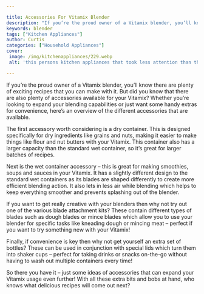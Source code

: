 ```yaml
---

title: Accessories For Vitamix Blender
description: "If you’re the proud owner of a Vitamix blender, you’ll know there are plenty of exciting recipes that you can make with it. But di...learn more about it now"
keywords: blender
tags: ["Kitchen Appliances"]
author: Curtis
categories: ["Household Appliances"]
cover: 
 image: /img/kitchenappliances/229.webp
 alt: 'this persons kitchen appliances that took less attention than they thought'

---
```


If you’re the proud owner of a Vitamix blender, you’ll know there are plenty of exciting recipes that you can make with it. But did you know that there are also plenty of accessories available for your Vitamix? Whether you’re looking to expand your blending capabilities or just want some handy extras for convenience, here’s an overview of the different accessories that are available. 

The first accessory worth considering is a dry container. This is designed specifically for dry ingredients like grains and nuts, making it easier to make things like flour and nut butters with your Vitamix. This container also has a larger capacity than the standard wet container, so it’s great for larger batches of recipes. 

Next is the wet container accessory – this is great for making smoothies, soups and sauces in your Vitamix. It has a slightly different design to the standard wet containers as its blades are shaped differently to create more efficient blending action. It also lets in less air while blending which helps to keep everything smoother and prevents splashing out of the blender. 

If you want to get really creative with your blenders then why not try out one of the various blade attachment kits? These contain different types of blades such as dough blades or mince blades which allow you to use your blender for specific tasks like kneading dough or mincing meat – perfect if you want to try something new with your Vitamix! 

Finally, if convenience is key then why not get yourself an extra set of bottles? These can be used in conjunction with special lids which turn them into shaker cups – perfect for taking drinks or snacks on-the-go without having to wash out multiple containers every time! 

So there you have it – just some ideas of accessories that can expand your Vitamix usage even further! With all these extra bits and bobs at hand, who knows what delicious recipes will come out next?

